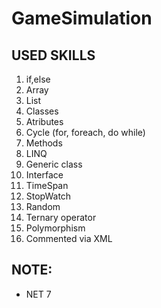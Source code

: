 # GameSimulation
USED SKILLS
-------------------
1) if,else
2) Array
3) List
4) Classes
5) Atributes
6) Cycle (for, foreach, do while)
7) Methods
8) LINQ
9) Generic class
10) Interface
11) TimeSpan
12) StopWatch
13) Random
14) Ternary operator
15) Polymorphism
16) Commented via XML

NOTE:
-------
* NET 7
